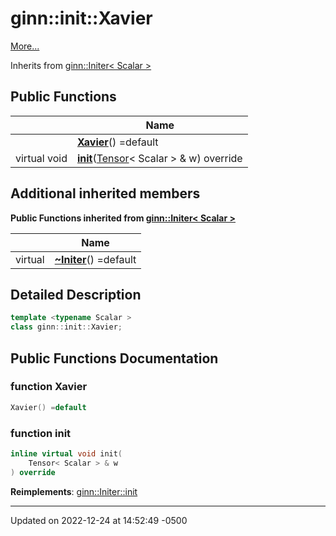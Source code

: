 # ginn::init::Xavier


 [More...](#detailed-description)

Inherits from [ginn::Initer< Scalar >](api/Classes/classginn_1_1_initer.md)

## Public Functions

|                | Name           |
| -------------- | -------------- |
| | **[Xavier](api/Classes/classginn_1_1init_1_1_xavier.md#function-xavier)**() =default |
| virtual void | **[init](api/Classes/classginn_1_1init_1_1_xavier.md#function-init)**([Tensor](api/Classes/classginn_1_1_tensor.md)< Scalar > & w) override |

## Additional inherited members

**Public Functions inherited from [ginn::Initer< Scalar >](api/Classes/classginn_1_1_initer.md)**

|                | Name           |
| -------------- | -------------- |
| virtual | **[~Initer](api/Classes/classginn_1_1_initer.md#function-~initer)**() =default |


## Detailed Description

```cpp
template <typename Scalar >
class ginn::init::Xavier;
```

## Public Functions Documentation

### function Xavier

```cpp
Xavier() =default
```


### function init

```cpp
inline virtual void init(
    Tensor< Scalar > & w
) override
```


**Reimplements**: [ginn::Initer::init](api/Classes/classginn_1_1_initer.md#function-init)


-------------------------------

Updated on 2022-12-24 at 14:52:49 -0500